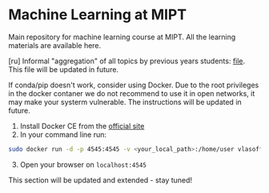 # Machine Learning at MIPT
Main repository for machine learning course at MIPT. All the learning materials are available here.

[ru] Informal "aggregation" of all topics by previous years students: [file](https://github.com/ml-mipt/ml-mipt/blob/master/ML_informal_notes.pdf).
This file will be updated in future.

If conda/pip doesn't work, consider using Docker.
Due to the root privileges in the docker contaner we do not recommend to use it in open networks, it may make your systerm vulnerable. The instructions will be updated in future.

1. Install Docker CE from the [official site](https://www.docker.com/products/docker-desktop)
2. In your command line run: 
```bash
sudo docker run -d -p 4545:4545 -v <your_local_path>:/home/user vlasoff/ds jupyter notebook
```
3. Open your browser on `localhost:4545`

This section will be updated and extended - stay tuned!
